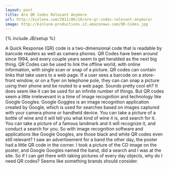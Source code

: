 ```yaml
---
layout: post
title: Are QR Codes Relevant Anymore
url: http://kinlane.com/2011/06/16/are-qr-codes-relevant-anymore/
image: http://kinlane-productions.s3.amazonaws.com/QR-Codes.jpg
---
```

{% include JB/setup %}
A Quick Response (QR) code is a two-dimensional code that is readable by barcode readers as well as camera phones.
QR Codes have been around since 1994, and every couple years seem to get heralded as the next big thing.
QR Codes can be used to link the offline world, with online information, with single scan or snap of a picture.  QR codes can contain links that take users to a web page.  If a user sees a barcode on a store-front window, or on a flyer on telephone pole, they can can snap a picture using their phone and be routed to a web page.
Sounds pretty cool eh?
It does seem like it can be used for an infinite number of things.  But QR codes seem a little irrelevevant in a time of image recognition and technology like Google Googles.
Google Goggles is an image recognition application created by Google, which is used for searches based on images captured with your camera phone or handheld device.
You can take a picture of a bottle of wine and it will tell you what kind of wine it is, and search for it.  You can take a picture of a famous landmark and it will recognize it, and conduct a search for you.
So with image recognition software and applications like Google Googles, are those black and white QR codes even still relevant?
I saw an advertisement for a band the other day, the poster had a little QR code in the corner.  I took a picture of the CD image on the poster, and Google Googles named the band, did a search and I was at the site.
So if I can get there with taking pictures of every day objects, why do I need QR codes?  Seems like something brands should consider.